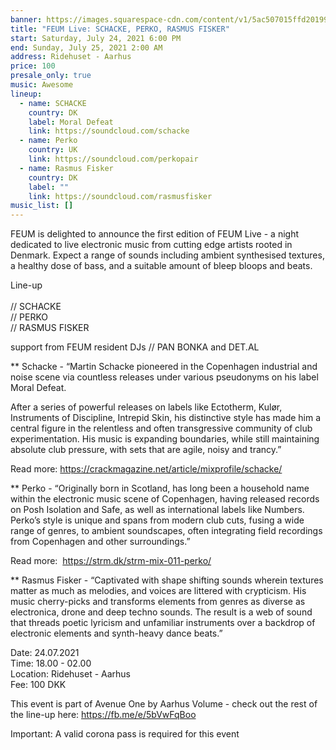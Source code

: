 ```yaml
---
banner: https://images.squarespace-cdn.com/content/v1/5ac507015ffd2019955794da/1625818672991-OPU9IWCSXL9WVS82X519/feum+live.jpg?format=2500w
title: "FEUM Live: SCHACKE, PERKO, RASMUS FISKER"
start: Saturday, July 24, 2021 6:00 PM
end: Sunday, July 25, 2021 2:00 AM
address: Ridehuset - Aarhus
price: 100
presale_only: true
music: Awesome
lineup:
  - name: SCHACKE
    country: DK
    label: Moral Defeat
    link: https://soundcloud.com/schacke
  - name: Perko
    country: UK
    link: https://soundcloud.com/perkopair
  - name: Rasmus Fisker
    country: DK
    label: ""
    link: https://soundcloud.com/rasmusfisker
music_list: []
---
```

<!--StartFragment-->

FEUM is delighted to announce the first edition of FEUM Live - a night dedicated to live electronic music from cutting edge artists rooted in Denmark. Expect a range of sounds including ambient synthesised textures, a healthy dose of bass, and a suitable amount of bleep bloops and beats.

Line-up\
\
// SCHACKE\
// PERKO\
// RASMUS FISKER

support from FEUM resident DJs // PAN BONKA and DET.AL



\*\* Schacke - “Martin Schacke pioneered in the Copenhagen industrial and noise scene via countless releases under various pseudonyms on his label Moral Defeat.

After a series of powerful releases on labels like Ectotherm, Kulør, Instruments of Discipline, Intrepid Skin, his distinctive style has made him a central figure in the relentless and often transgressive community of club experimentation. His music is expanding boundaries, while still maintaining absolute club pressure, with sets that are agile, noisy and trancy.”

Read more: <https://crackmagazine.net/article/mixprofile/schacke/>

\*\* Perko - “Originally born in Scotland, has long been a household name within the electronic music scene of Copenhagen, having released records on Posh Isolation and Safe, as well as international labels like Numbers. Perko’s style is unique and spans from modern club cuts, fusing a wide range of genres, to ambient soundscapes, often integrating field recordings from Copenhagen and other surroundings.”

Read more:  <https://strm.dk/strm-mix-011-perko/>

\*\* Rasmus Fisker - “Captivated with shape shifting sounds wherein textures matter as much as melodies, and voices are littered with crypticism. His music cherry-picks and transforms elements from genres as diverse as electronica, drone and deep techno sounds. The result is a web of sound that threads poetic lyricism and unfamiliar instruments over a backdrop of electronic elements and synth-heavy dance beats.”

Date: 24.07.2021\
Time: 18.00 - 02.00\
Location: Ridehuset - Aarhus\
Fee: 100 DKK 

This event is part of Avenue One by Aarhus Volume - check out the rest of the line-up here: <https://fb.me/e/5bVwFqBoo>

Important: A valid corona pass is required for this event

<!--EndFragment-->